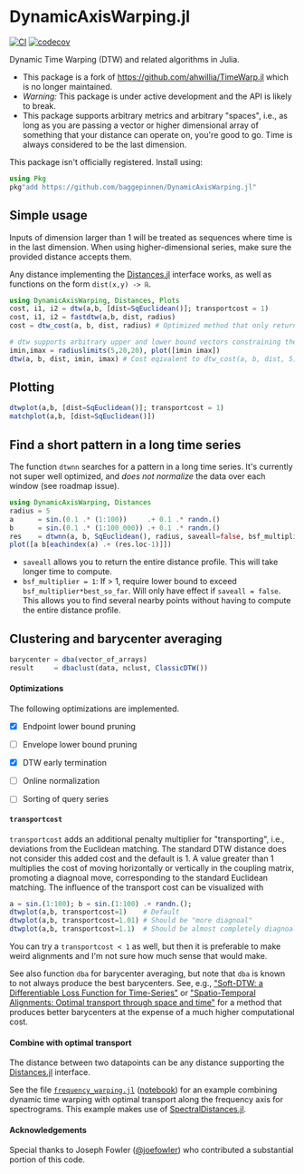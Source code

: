 # DynamicAxisWarping.jl

[![CI](https://github.com/baggepinnen/DynamicAxisWarping.jl/workflows/CI/badge.svg)](https://github.com/baggepinnen/DynamicAxisWarping.jl/actions)
[![codecov](https://codecov.io/gh/baggepinnen/DynamicAxisWarping.jl/branch/master/graph/badge.svg)](https://codecov.io/gh/baggepinnen/DynamicAxisWarping.jl)


Dynamic Time Warping (DTW) and related algorithms in Julia.

- This package is a fork of https://github.com/ahwillia/TimeWarp.jl which is no longer maintained.
- *Warning:* This package is under active development and the API is likely to break.
- This package supports arbitrary metrics and arbitrary "spaces", i.e., as long as you are passing a vector or higher dimensional array of something that your distance can operate on, you're good to go. Time is always considered to be the last dimension.

This package isn't officially registered. Install using:

```julia
using Pkg
pkg"add https://github.com/baggepinnen/DynamicAxisWarping.jl"
```

## Simple usage

Inputs of dimension larger than 1 will be treated as sequences where time is in the last dimension. When using higher-dimensional series, make sure the provided distance accepts them.

Any distance implementing the [Distances.jl](https://github.com/JuliaStats/Distances.jl) interface works, as well as functions on the form `dist(x,y) -> ℝ`.

```julia
using DynamicAxisWarping, Distances, Plots
cost, i1, i2 = dtw(a,b, [dist=SqEuclidean()]; transportcost = 1)
cost, i1, i2 = fastdtw(a,b, dist, radius)
cost = dtw_cost(a, b, dist, radius) # Optimized method that only returns cost. Supports early stopping, see docstring. Can be made completely allocation free.

# dtw supports arbitrary upper and lower bound vectors constraining the warping path.
imin,imax = radiuslimits(5,20,20), plot([imin imax])
dtw(a, b, dist, imin, imax) # Cost eqivalent to dtw_cost(a, b, dist, 5)
```

## Plotting
```julia
dtwplot(a,b, [dist=SqEuclidean()]; transportcost = 1)
matchplot(a,b, [dist=SqEuclidean()])
```

## Find a short pattern in a long time series
The function `dtwnn` searches for a pattern in a long time series. It's currently not super well optimized, and *does not normalize* the data over each window (see roadmap issue).

```julia
using DynamicAxisWarping, Distances
radius = 5
a      = sin.(0.1 .* (1:100))     .+ 0.1 .* randn.()
b      = sin.(0.1 .* (1:100_000)) .+ 0.1 .* randn.()
res    = dtwnn(a, b, SqEuclidean(), radius, saveall=false, bsf_multiplier=1) # takes about 0.1s # DynamicAxisWarping.DTWSearchResult(0.4625287975222824, 73452, (prune_end = 79108, prune_env = 0))
plot([a b[eachindex(a) .+ (res.loc-1)]])
```

- `saveall` allows you to return the entire distance profile. This will take longer time to compute.
- `bsf_multiplier = 1`: If > 1, require lower bound to exceed `bsf_multiplier*best_so_far`. Will only have effect if `saveall = false`. This allows you to find several nearby points without having to compute the entire distance profile.

## Clustering and barycenter averaging
```julia
barycenter = dba(vector_of_arrays)
result     = dbaclust(data, nclust, ClassicDTW())
```

#### Optimizations
The following optimizations are implemented.
- [x] Endpoint lower bound pruning
- [ ] Envelope lower bound pruning
- [x] DTW early termination
- [ ] Online normalization
- [ ] Sorting of query series





#### `transportcost`
`transportcost` adds an additional penalty multiplier for "transporting", i.e., deviations from the Euclidean matching. The standard DTW distance does not consider this added cost and the default is 1. A value greater than 1 multiplies the cost of moving horizontally or vertically in the coupling matrix, promoting a diagnoal move, corresponding to the standard Euclidean matching. The influence of the transport cost can be visualized with
```julia
a = sin.(1:100); b = sin.(1:100) .+ randn.();
dtwplot(a,b, transportcost=1)    # Default
dtwplot(a,b, transportcost=1.01) # Should be "more diagnoal"
dtwplot(a,b, transportcost=1.1)  # Should be almost completely diagnoal
```
You can try a `transportcost < 1` as well, but then it is preferable to make weird alignments and I'm not sure how much sense that would make.

See also function `dba` for barycenter averaging, but note that `dba` is known to not always produce the best barycenters. See, e.g., ["Soft-DTW: a Differentiable Loss Function for Time-Series"](https://arxiv.org/pdf/1703.01541.pdf) or ["Spatio-Temporal Alignments: Optimal transport through space and time"](https://arxiv.org/pdf/1910.03860.pdf) for a method that produces better barycenters at the expense of a much higher computational cost.

#### Combine with optimal transport
The distance between two datapoints can be any distance supporting the [Distances.jl](https://github.com/JuliaStats/Distances.jl/) interface.

See the file [`frequency_warping.jl`](https://github.com/baggepinnen/DynamicAxisWarping.jl/blob/master/examples/frequency_warping.jl) ([notebook](https://nbviewer.jupyter.org/github/baggepinnen/julia_examples/blob/master/frequency_warping.ipynb)) for an example combining dynamic time warping with optimal transport along the frequency axis for spectrograms. This example makes use of [SpectralDistances.jl](https://github.com/baggepinnen/SpectralDistances.jl).

#### Acknowledgements

Special thanks to Joseph Fowler ([@joefowler](https://github.com/joefowler)) who contributed a substantial portion of this code.

[build-img]: https://travis-ci.org/baggepinnen/DynamicAxisWarping.jl.svg?branch=master
[build-url]: https://travis-ci.org/baggepinnen/DynamicAxisWarping.jl
